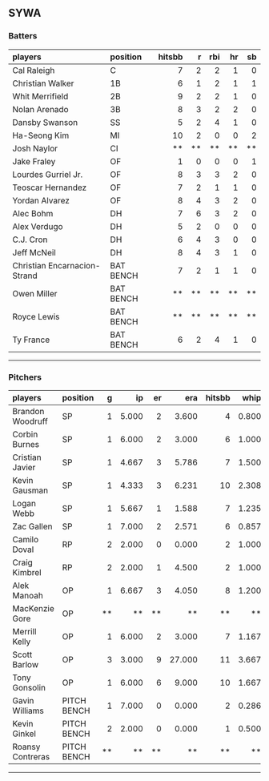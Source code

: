 ## SYWA

### Batters

 
|players                      |position  | hitsbb|  r| rbi| hr| sb| 
|:----------------------------|:---------|------:|--:|---:|--:|--:| 
|Cal Raleigh                  |C         |      7|  2|   2|  1|  0| 
|Christian Walker             |1B        |      6|  1|   2|  1|  1| 
|Whit Merrifield              |2B        |      9|  2|   2|  1|  0| 
|Nolan Arenado                |3B        |      8|  3|   2|  2|  0| 
|Dansby Swanson               |SS        |      5|  2|   4|  1|  0| 
|Ha-Seong Kim                 |MI        |     10|  2|   0|  0|  2| 
|Josh Naylor                  |CI        |     **| **|  **| **| **| 
|Jake Fraley                  |OF        |      1|  0|   0|  0|  1| 
|Lourdes Gurriel Jr.          |OF        |      8|  3|   3|  2|  0| 
|Teoscar Hernandez            |OF        |      7|  2|   1|  1|  0| 
|Yordan Alvarez               |OF        |      8|  4|   3|  2|  0| 
|Alec Bohm                    |DH        |      7|  6|   3|  2|  0| 
|Alex Verdugo                 |DH        |      5|  2|   0|  0|  0| 
|C.J. Cron                    |DH        |      6|  4|   3|  0|  0| 
|Jeff McNeil                  |DH        |      8|  4|   3|  1|  0| 
|Christian Encarnacion-Strand |BAT BENCH |      7|  2|   1|  1|  0| 
|Owen Miller                  |BAT BENCH |     **| **|  **| **| **| 
|Royce Lewis                  |BAT BENCH |     **| **|  **| **| **| 
|Ty France                    |BAT BENCH |      6|  2|   4|  1|  0| 


* * *

### Pitchers

 
|players          |position    |  g|    ip| er|    era| hitsbb|  whip| so|  w| sv| 
|:----------------|:-----------|--:|-----:|--:|------:|------:|-----:|--:|--:|--:| 
|Brandon Woodruff |SP          |  1| 5.000|  2|  3.600|      4| 0.800|  9|  0|  0| 
|Corbin Burnes    |SP          |  1| 6.000|  2|  3.000|      6| 1.000|  5|  0|  0| 
|Cristian Javier  |SP          |  1| 4.667|  3|  5.786|      7| 1.500|  4|  0|  0| 
|Kevin Gausman    |SP          |  1| 4.333|  3|  6.231|     10| 2.308|  6|  0|  0| 
|Logan Webb       |SP          |  1| 5.667|  1|  1.588|      7| 1.235|  6|  0|  0| 
|Zac Gallen       |SP          |  1| 7.000|  2|  2.571|      6| 0.857|  8|  0|  0| 
|Camilo Doval     |RP          |  2| 2.000|  0|  0.000|      2| 1.000|  4|  0|  1| 
|Craig Kimbrel    |RP          |  2| 2.000|  1|  4.500|      2| 1.000|  3|  0|  1| 
|Alek Manoah      |OP          |  1| 6.667|  3|  4.050|      8| 1.200|  5|  1|  0| 
|MacKenzie Gore   |OP          | **|    **| **|     **|     **|    **| **| **| **| 
|Merrill Kelly    |OP          |  1| 6.000|  2|  3.000|      7| 1.167|  9|  0|  0| 
|Scott Barlow     |OP          |  3| 3.000|  9| 27.000|     11| 3.667|  1|  0|  0| 
|Tony Gonsolin    |OP          |  1| 6.000|  6|  9.000|     10| 1.667|  3|  1|  0| 
|Gavin Williams   |PITCH BENCH |  1| 7.000|  0|  0.000|      2| 0.286| 12|  0|  0| 
|Kevin Ginkel     |PITCH BENCH |  2| 2.000|  0|  0.000|      1| 0.500|  3|  0|  0| 
|Roansy Contreras |PITCH BENCH | **|    **| **|     **|     **|    **| **| **| **| 


* * *


